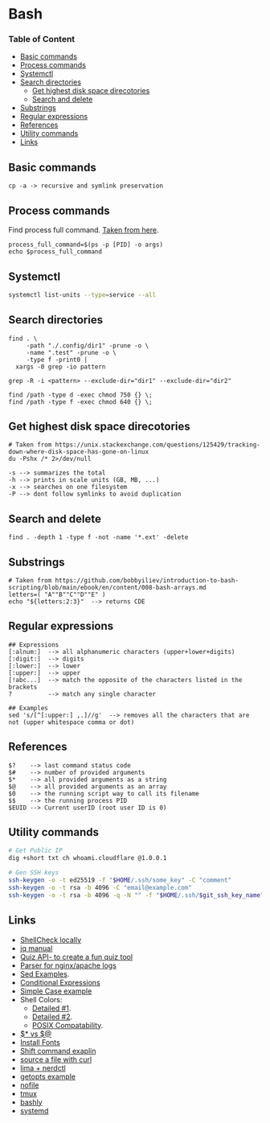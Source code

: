 # Bash

### Table of Content
* [Basic commands](#basic-commands)
* [Process commands](#process-commands)
* [Systemctl](#systemctl)
* [Search directories](#search-directories)
  * [Get highest disk space direcotories](#get-highest-disk-space-direcotories)
  * [Search and delete](#search-and-delete)
* [Substrings](#substrings)
* [Regular expressions](#regular-expressions)
* [References](#references)
* [Utility commands](#utility-commands)
* [Links](#links)

## Basic commands
```
cp -a -> recursive and symlink preservation
```

## Process commands

Find process full command. [Taken from here](https://unix.stackexchange.com/questions/163145/how-to-get-whole-command-line-from-a-process).
```
process_full_command=$(ps -p [PID] -o args)
echo $process_full_command
```

## Systemctl
```bash
systemctl list-units --type=service --all
```

## Search directories
```
find . \
     -path "./.config/dir1" -prune -o \
     -name ".test" -prune -o \
     -type f -print0 |
  xargs -0 grep -io pattern

grep -R -i <pattern> --exclude-dir="dir1" --exclude-dir="dir2"
```

```
find /path -type d -exec chmod 750 {} \;
find /path -type f -exec chmod 640 {} \;
```

## Get highest disk space direcotories
```
# Taken from https://unix.stackexchange.com/questions/125429/tracking-down-where-disk-space-has-gone-on-linux
du -Pshx /* 2>/dev/null

-s --> summarizes the total
-h --> prints in scale units (GB, MB, ...)
-x --> searches on one filesystem
-P --> dont follow symlinks to avoid duplication
```

## Search and delete
```
find . -depth 1 -type f -not -name '*.ext' -delete
```

## Substrings

```
# Taken from https://github.com/bobbyiliev/introduction-to-bash-scripting/blob/main/ebook/en/content/008-bash-arrays.md
letters=( "A""B""C""D""E" ) 
echo "${letters:2:3}"  --> returns CDE
```

## Regular expressions

```
## Expressions
[:alnum:]  --> all alphanumeric characters (upper+lower+digits)
[:digit:]  --> digits
[:lower:]  --> lower
[:upper:]  --> upper
[!abc...]  --> match the opposite of the characters listed in the brackets 
?          --> match any single character
```
```
## Examples
sed 's/[^[:upper:] ,.]//g'  --> removes all the characters that are not (upper whitespace comma or dot)
```

## References

```
$?    --> last command status code
$#    --> number of provided arguments
$*    --> all provided arguments as a string
$@    --> all provided arguments as an array
$0    --> the running script way to call its filename
$$    --> the running process PID
$EUID --> Current userID (root user ID is 0)
```

## Utility commands
```bash
# Get Public IP
dig +short txt ch whoami.cloudflare @1.0.0.1

# Gen SSH keys
ssh-keygen -o -t ed25519 -f "$HOME/.ssh/some_key" -C "comment"
ssh-keygen -o -t rsa -b 4096 -C "email@example.com"
ssh-keygen -o -t rsa -b 4096 -q -N "" -f "$HOME/.ssh/$git_ssh_key_name" -C "$git_ssh_key_name"
```

## Links

* [ShellCheck locally](https://github.com/koalaman/shellcheck)
* [jq manual](https://stedolan.github.io/jq/manual/)
* [Quiz API- to create a fun quiz tool](https://quizapi.io/docs/1.0/overview)
* [Parser for nginx/apache logs](https://github.com/bobbyiliev/introduction-to-bash-scripting/blob/main/ebook/en/content/020-nginx-and-apache-log-parser.md)
* [Sed Examples](https://linuxhint.com/50_sed_command_examples/#s43).
* [Conditional Expressions](https://github.com/bobbyiliev/introduction-to-bash-scripting/blob/main/ebook/en/content/009-bash-conditional-expressions.md)
* [Simple Case example](https://github.com/bobbyiliev/introduction-to-bash-scripting/blob/main/ebook/en/content/010-bash-conditionals.md#switch-case-statements)
* Shell Colors:
  * [Detailed #1](https://stackoverflow.com/questions/5947742/how-to-change-the-output-color-of-echo-in-linux).
  * [Detailed #2](https://unix.stackexchange.com/questions/148/colorizing-your-terminal-and-shell-environment).
  * [POSIX Compatability](https://unix.stackexchange.com/questions/461071/color-codes-for-echo-dont-work-when-running-a-script-over-ssh).
* [$* vs $@](https://unix.stackexchange.com/questions/41571/what-is-the-difference-between-and#94135)
* [Install Fonts](https://www.linuxhowto.net/install-nerd-fonts-to-add-glyphs-in-your-code-on-linux/)
* [Shift command exaplin](https://www.geeksforgeeks.org/shift-command-in-linux-with-examples/)
* [source a file with curl](https://stackoverflow.com/questions/10520605/bashs-source-command-not-working-with-a-file-curld-from-internet)
* [lima + nerdctl](https://medium.com/@oribenhur/a-better-alternative-for-docker-desktop-3e8fa38d618)
* [getopts example](https://github.com/actions/runner/blob/main/scripts/create-latest-svc.sh)
* [nofile](https://www.dbi-services.com/blog/linux-how-to-monitor-the-nofiles-limit/)
* [tmux](https://hamvocke.com/blog/a-quick-and-easy-guide-to-tmux/)
* [bashly](https://bashly.dannyb.co/demo/)
* [systemd](https://silentlad.com/systemd-timers-oncalendar-(cron)-format-explained)
